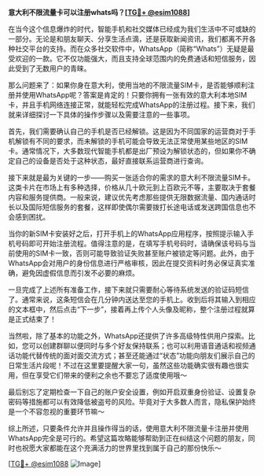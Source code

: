 **意大利不限流量卡可以注册whats吗？[[TG💪+ @esim1088](https://t.me/s/esim1088)]**

在当今这个信息爆炸的时代，智能手机和社交媒体已经成为我们生活中不可或缺的一部分。无论是和朋友聊天、分享生活点滴，还是获取新闻资讯，我们都离不开各种社交平台的支持。而在众多社交软件中，WhatsApp（简称“Whats”）无疑是最受欢迎的一款。它不仅功能强大，而且支持全球范围内的免费通话和短信服务，因此受到了无数用户的青睐。

那么问题来了：如果你身在意大利，使用当地的不限流量SIM卡，是否能够顺利注册并使用WhatsApp呢？答案是肯定的！只要你拥有一张有效的意大利本地SIM卡，并且手机网络连接正常，就能轻松完成WhatsApp的注册过程。接下来，我们就来详细探讨一下具体的操作步骤以及需要注意的一些事项。

首先，我们需要确认自己的手机是否已经解锁。这是因为不同国家的运营商对于手机解锁有不同的要求，而未解锁的手机可能会导致无法正常使用某些地区的SIM卡。通常情况下，大多数现代智能手机都是出厂预设为解锁状态的，但如果你不确定自己的设备是否处于这种状态，最好直接联系运营商进行查询。

接下来就是最为关键的一步——购买一张适合你的需求的意大利不限流量SIM卡。这类卡片在市场上有多种选择，价格从几十欧元到上百欧元不等，主要取决于套餐内容和服务提供商。一般来说，建议优先考虑那些提供无限数据流量、国内通话时长以及国际短信服务的套餐，这样即使偶尔需要拨打长途电话或发送跨国信息也不会感到困扰。

当你的新SIM卡安装好之后，打开手机上的WhatsApp应用程序，按照提示输入手机号码即可开始注册流程。值得注意的是，在填写手机号码时，请确保该号码与当前使用的SIM卡一致，否则可能导致验证失败甚至账户被锁定等问题。此外，由于WhatsApp会对用户的身份信息进行严格审核，因此在提交资料时务必保证真实准确，避免因虚假信息而引发不必要的麻烦。

一旦完成了上述所有准备工作，接下来就只需要耐心等待系统发送的验证码短信了。通常来说，这条短信会在几分钟内送达至您的手机上。收到后将其输入到相应的文本框中，然后点击“下一步”，接着再上传个人头像及昵称，整个注册过程就算是正式结束了！

当然啦，除了基本的功能之外，WhatsApp还提供了许多高级特性供用户探索。比如，您可以创建群聊以便同时与多个好友保持联系；也可以利用语音通话和视频通话功能代替传统的面对面交流方式；甚至还能通过“状态”功能向朋友们展示自己的日常生活片段呢！不过在这里要提醒大家一句，虽然这些功能确实很有趣也很实用，但在享受它们带来的便利之余也不要忘了适度使用哦～

最后别忘了定期检查一下自己的账户安全设置，例如开启双重身份验证、设置复杂密码等措施都可以有效降低被盗号的风险。毕竟对于大多数人而言，隐私保护始终是一个不容忽视的重要环节嘛～

综上所述，只要条件允许并且操作得当的话，使用意大利不限流量卡注册并使用WhatsApp完全是可行的。希望这篇攻略能够帮助到正在纠结这个问题的朋友，同时也祝愿大家都能在这个充满活力的世界里找到属于自己的那份快乐～ 

[[TG💪+ @esim1088](https://t.me/s/esim1088) ![Image](https://i.postimg.cc/4NQfJmqS/Snipaste-2025-05-13-00-14-12.png)]